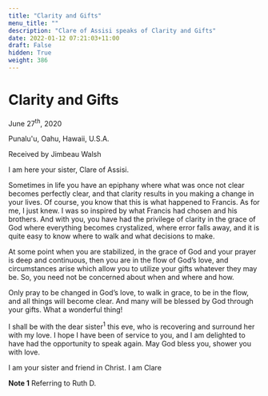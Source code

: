 ```yaml
---
title: "Clarity and Gifts"
menu_title: ""
description: "Clare of Assisi speaks of Clarity and Gifts"
date: 2022-01-12 07:21:03+11:00
draft: False
hidden: True
weight: 386
---
```

# Clarity and Gifts

June 27<sup>th</sup>, 2020

Punalu'u, Oahu, Hawaii, U.S.A.

Received by Jimbeau Walsh



I am here your sister, Clare of Assisi. 

Sometimes in life you have an epiphany where what was once not clear becomes perfectly clear, and that clarity results in you making a change in your lives. Of course, you know that this is what happened to Francis. As for me, I just knew. I was so inspired by what Francis had chosen and his brothers. And with you, you have had the privilege of clarity in the grace of God where everything becomes crystalized, where error falls away, and it is quite easy to know where to walk and what decisions to make.
 
At some point when you are stabilized, in the grace of God and your prayer is deep and continuous, then you are in the flow of God’s love, and circumstances arise which allow you to utilize your gifts whatever they may be. So, you need not be concerned about when and where and how.
 
Only pray to be changed in God’s love, to walk in grace, to be in the flow, and all things will become clear. And many will be blessed by God through your gifts. What a wonderful thing!

I shall be with the dear sister<sup>1</sup> this eve, who is recovering and surround her with my love. I hope I have been of service to you, and I am delighted to have had the opportunity to speak again. May God bless you, shower you with love.

I am your sister and friend in Christ. I am Clare

**Note 1** Referring to Ruth D.